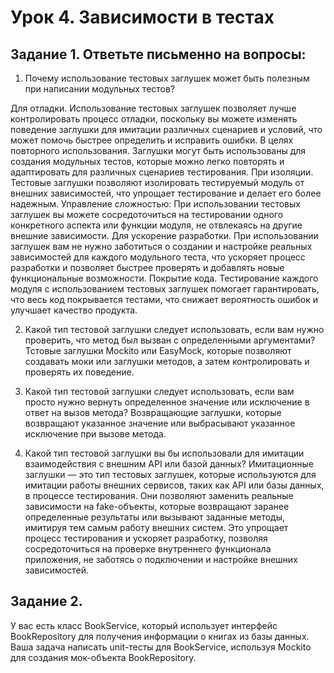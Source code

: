 # Урок 4. Зависимости в тестах
## Задание 1. Ответьте письменно на вопросы:

1)  Почему использование тестовых заглушек может быть полезным при написании модульных тестов?

Для отладки. Использование тестовых заглушек позволяет лучше контролировать процесс отладки, поскольку вы можете изменять поведение заглушки для имитации различных сценариев и условий, что может помочь быстрее определить и исправить ошибки.
В целях повторного использования. Заглушки могут быть использованы для создания модульных тестов, которые можно легко повторять и адаптировать для различных сценариев тестирования.
При изоляции. Тестовые заглушки позволяют изолировать тестируемый модуль от внешних зависимостей, что упрощает тестирование и делает его более надежным.
Управление сложностью: При использовании тестовых заглушек вы можете сосредоточиться на тестировании одного конкретного аспекта или функции модуля, не отвлекаясь на другие внешние зависимости.
Для ускорение разработки. При использовании заглушек вам не нужно заботиться о создании и настройке реальных зависимостей для каждого модульного теста, что ускоряет процесс разработки и позволяет быстрее проверять и добавлять новые функциональные возможности.
Покрытие кода. Тестирование каждого модуля с использованием тестовых заглушек помогает гарантировать, что весь код покрывается тестами, что снижает вероятность ошибок и улучшает качество продукта.

2) Какой тип тестовой заглушки следует использовать, если вам нужно проверить, что метод был вызван с определенными аргументами?
Тстовые заглушки Mockito или EasyMock, которые позволяют создавать моки или заглушки методов, а затем контролировать и проверять их поведение.

3) Какой тип тестовой заглушки следует использовать, если вам просто нужно вернуть определенное значение или исключение в ответ на вызов метода?
Возвращающие заглушки, которые возвращают указанное значение или выбрасывают указанное исключение при вызове метода.

4) Какой тип тестовой заглушки вы бы использовали для имитации  взаимодействия с внешним API или базой данных?
Имитационные заглушки — это тип тестовых заглушек, которые используются для имитации работы внешних сервисов, таких как API или базы данных, в процессе тестирования. Они позволяют заменить реальные зависимости на fake-объекты, которые возвращают заранее определенные результаты или вызывают заданные методы, имитируя тем самым работу внешних систем. Это упрощает процесс тестирования и ускоряет разработку, позволяя сосредоточиться на проверке внутреннего функционала приложения, не заботясь о подключении и настройке внешних зависимостей.

## Задание 2.

У вас есть класс BookService, который использует интерфейс BookRepository для получения информации о книгах из базы данных. Ваша задача написать unit-тесты для BookService, используя Mockito для создания мок-объекта BookRepository.
